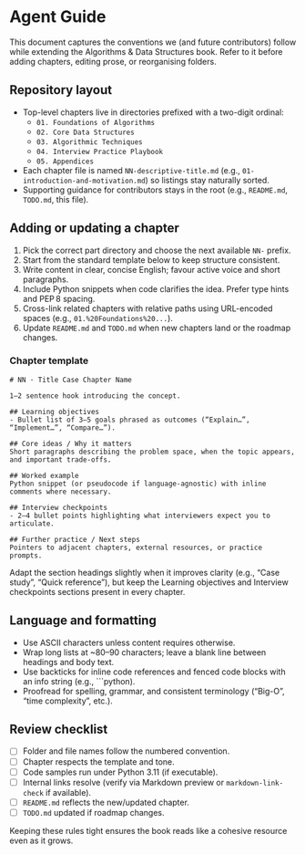# Agent Guide

This document captures the conventions we (and future contributors) follow while extending the Algorithms & Data Structures book. Refer to it before adding chapters, editing prose, or reorganising folders.

## Repository layout
- Top-level chapters live in directories prefixed with a two-digit ordinal:
  - `01. Foundations of Algorithms`
  - `02. Core Data Structures`
  - `03. Algorithmic Techniques`
  - `04. Interview Practice Playbook`
  - `05. Appendices`
- Each chapter file is named `NN-descriptive-title.md` (e.g., `01-introduction-and-motivation.md`) so listings stay naturally sorted.
- Supporting guidance for contributors stays in the root (e.g., `README.md`, `TODO.md`, this file).

## Adding or updating a chapter
1. Pick the correct part directory and choose the next available `NN-` prefix.
2. Start from the standard template below to keep structure consistent.
3. Write content in clear, concise English; favour active voice and short paragraphs.
4. Include Python snippets when code clarifies the idea. Prefer type hints and PEP 8 spacing.
5. Cross-link related chapters with relative paths using URL-encoded spaces (e.g., `01.%20Foundations%20...`).
6. Update `README.md` and `TODO.md` when new chapters land or the roadmap changes.

### Chapter template
```
# NN · Title Case Chapter Name

1–2 sentence hook introducing the concept.

## Learning objectives
- Bullet list of 3–5 goals phrased as outcomes (“Explain…”, “Implement…”, “Compare…”).

## Core ideas / Why it matters
Short paragraphs describing the problem space, when the topic appears, and important trade-offs.

## Worked example
Python snippet (or pseudocode if language-agnostic) with inline comments where necessary.

## Interview checkpoints
- 2–4 bullet points highlighting what interviewers expect you to articulate.

## Further practice / Next steps
Pointers to adjacent chapters, external resources, or practice prompts.
```

Adapt the section headings slightly when it improves clarity (e.g., “Case study”, “Quick reference”), but keep the Learning objectives and Interview checkpoints sections present in every chapter.

## Language and formatting
- Use ASCII characters unless content requires otherwise.
- Wrap long lists at ~80–90 characters; leave a blank line between headings and body text.
- Use backticks for inline code references and fenced code blocks with an info string (e.g., ```python).
- Proofread for spelling, grammar, and consistent terminology (“Big-O”, “time complexity”, etc.).

## Review checklist
- [ ] Folder and file names follow the numbered convention.
- [ ] Chapter respects the template and tone.
- [ ] Code samples run under Python 3.11 (if executable).
- [ ] Internal links resolve (verify via Markdown preview or `markdown-link-check` if available).
- [ ] `README.md` reflects the new/updated chapter.
- [ ] `TODO.md` updated if roadmap changes.

Keeping these rules tight ensures the book reads like a cohesive resource even as it grows.
